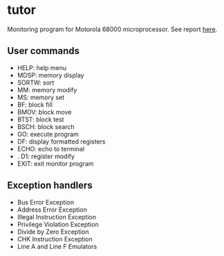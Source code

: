 # tutor

Monitoring program for Motorola 68000 microprocessor. See report [here](/report.pdf).

## User commands

- HELP: help menu
- MDSP: memory display
- SORTW: sort
- MM: memory modify
- MS: memory set
- BF: block fill
- BMOV: block move
- BTST: block test
- BSCH: block search
- GO: execute program
- DF: display formatted registers
- ECHO: echo to terminal
- . D1: register modify
- EXIT: exit monitor program


## Exception handlers

- Bus Error Exception
- Address Error Exception
- Illegal Instruction Exception
- Privilege Violation Exception
- Divide by Zero Exception
- CHK Instruction Exception
- Line A and Line F Emulators
